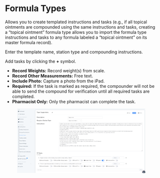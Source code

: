 # Formula Types

Allows you to create templated instructions and tasks (e.g., if all topical ointments are compounded using the same instructions and tasks, creating a “topical ointment” formula type allows you to import the formula type instructions and tasks to any formula labeled a “topical ointment” on its master formula record).

Enter the template name, station type and compounding instructions. &#x20;

Add tasks by clicking the **+** symbol.

* **Record Weights:** Record weight(s) from scale.
* **Record Other Measurements:** Free text.
* **Include Photo:** Capture a photo from the iPad.
* **Required:** If the task is marked as required, the compounder will not be able to send the compound for verification until all required tasks are completed.
* **Pharmacist Only:** Only the pharmacist can complete the task.

<figure><img src="../.gitbook/assets/image (136).png" alt=""><figcaption></figcaption></figure>
